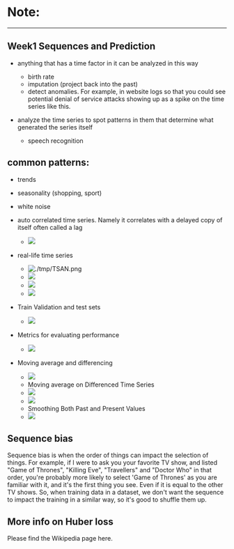 # Note: 

---
Week1 Sequences and Prediction
---

*  anything that has a time factor in it can be analyzed in this way
    * birth rate 
    * imputation (project back into the past)
    * detect anomalies. For example, in website logs so that you could see potential denial of service attacks showing up as a spike on the time series like this.
    
*  analyze the time series to spot patterns in them that determine what generated the series itself
    * speech recognition


## common patterns:

* trends
* seasonality (shopping, sport)
* white noise
*  auto correlated time series. Namely it correlates with a delayed copy of itself often called a lag
    * ![](./tmp/2021-04-20_08-16-15.png)
    
* real-life time series
    * ![./tmp/TSAN.png](./tmp/TSAN.png)
    * ![](./tmp/non-stationary_time_series.png)
    * ![](./tmp/non-stationary-2.png)
    * ![](./tmp/forecast.png)
    



* Train Validation and test sets
    * ![](./tmp/2021-04-21_21-27-13.png)

* Metrics for evaluating performance
    * ![](./tmp/2021-04-21_21-37-08.png)

* Moving average and differencing
    * ![](./tmp/2021-04-21_21-38-43.png)
    * Moving average on Differenced Time Series
    * ![](./tmp/2021-04-21_21-39-49.png)
    * ![](./tmp/2021-04-21_21-40-04.png)
    * Smoothing Both Past and Present Values
    * ![](./tmp/2021-04-21_21-52-07.png)


## Sequence bias

Sequence bias is when the order of things can impact the selection of things. For example, if I were to ask you your favorite TV show, and listed "Game of Thrones", "Killing Eve", "Travellers" and "Doctor Who" in that order, you're probably more likely to select 'Game of Thrones' as you are familiar with it, and it's the first thing you see. Even if it is equal to the other TV shows. So, when training data in a dataset, we don't want the sequence to impact the training in a similar way, so it's good to shuffle them up.

## More info on Huber loss
Please find the Wikipedia page here.
